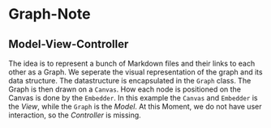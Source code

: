 # Graph-Note

## Model-View-Controller

The idea is to represent a bunch of Markdown files and their links to each other
as a Graph. We seperate the visual representation of the graph and its data
structure. The datastructure is encapsulated in the `Graph` class. The Graph is
then drawn on a `Canvas`. How each node is positioned on the Canvas is done by
the `Embedder`. In this example the `Canvas` and `Embedder` is the _View_, while
the `Graph` is the _Model_. At this Moment, we do not have user interaction, so
the _Controller_ is missing.
